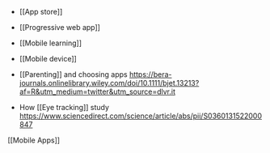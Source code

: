 - [[App store]]
- [[Progressive web app]]
- [[Mobile learning]]
- [[Mobile device]]

- [[Parenting]] and choosing apps https://bera-journals.onlinelibrary.wiley.com/doi/10.1111/bjet.13213?af=R&utm_medium=twitter&utm_source=dlvr.it

- How [[Eye tracking]] study https://www.sciencedirect.com/science/article/abs/pii/S0360131522000847

[[Mobile Apps]]
